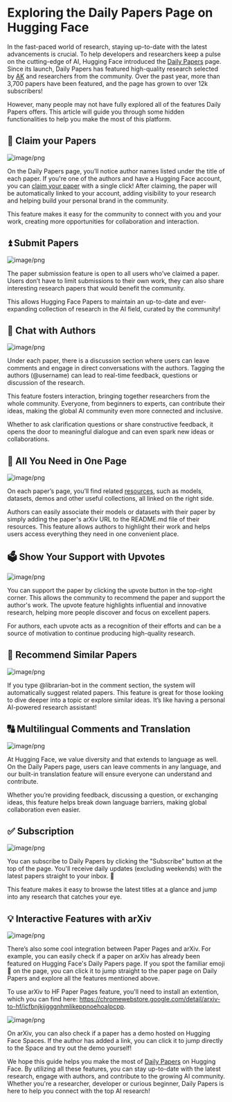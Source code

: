 # Exploring the Daily Papers Page on Hugging Face 

In the fast-paced world of research, staying up-to-date with the latest advancements is crucial. To help developers and researchers keep a pulse on the cutting-edge of AI, Hugging Face introduced the [Daily Papers](https://huggingface.co/papers) page. Since its launch, Daily Papers has featured high-quality research selected by [AK](https://huggingface.co/akhaliq) and researchers from the community. Over the past year, more than 3,700 papers have been featured, and the page has grown to over 12k subscribers! 

However, many people may not have fully explored all of the features Daily Papers offers. This article will guide you through some hidden functionalities to help you make the most of this platform.

## 📑 Claim your Papers

![image/png](https://cdn-uploads.huggingface.co/production/uploads/63a369d98c0c89dcae3b8329/-SfUilxjvtiJHeic3DWhE.png)

On the Daily Papers page, you’ll notice author names listed under the title of each paper. If you're one of the authors and have a Hugging Face account, you can [claim your paper](https://huggingface.co/docs/hub/paper-pages#claiming-authorship-to-a-paper) with a single click! After claiming, the paper will be automatically linked to your account, adding visibility to your research and helping build your personal brand in the community. 

This feature makes it easy for the community to connect with you and your work, creating more opportunities for collaboration and interaction.

## ⏫ Submit Papers

![image/png](https://cdn-uploads.huggingface.co/production/uploads/63a369d98c0c89dcae3b8329/CB3cIPcOI0nERSHpvteVP.png)

The paper submission feature is open to all users who’ve claimed a paper. Users don’t have to limit submissions to their own work, they can also share interesting research papers that would benefit the community.

This allows Hugging Face Papers to maintain an up-to-date and ever-expanding collection of research in the AI field, curated by the community! 

## 💬 Chat with Authors

![image/png](https://cdn-uploads.huggingface.co/production/uploads/63a369d98c0c89dcae3b8329/0iop6EG5MeCriK92MBRLX.png)

Under each paper, there is a discussion section where users can leave comments and engage in direct conversations with the authors. Tagging the authors (@username) can lead to real-time feedback, questions or discussion of the research. 

This feature fosters interaction, bringing together researchers from the whole community. Everyone, from beginners to experts, can contribute their ideas, making the global AI community even more connected and inclusive.

Whether to ask clarification questions or share constructive feedback, it opens the door to meaningful dialogue and can even spark new ideas or collaborations.

## 🔗 All You Need in One Page

![image/png](https://cdn-uploads.huggingface.co/production/uploads/63a369d98c0c89dcae3b8329/flNjYihJjvWTB4q_hfbvl.png)

On each paper’s page, you’ll find related [resources](https://huggingface.co/docs/hub/paper-pages#linking-a-paper-to-a-model-dataset-or-space), such as models, datasets, demos and other useful collections, all linked on the right side.

Authors can easily associate their models or datasets with their paper by simply adding the paper's arXiv URL to the README.md file of their resources. This feature allows authors to highlight their work and helps users access everything they need in one convenient place. 

## 🗳 Show Your Support with Upvotes

![image/png](https://cdn-uploads.huggingface.co/production/uploads/63a369d98c0c89dcae3b8329/aHDhq4kfSxkUJUK9O6W_z.png)

You can support the paper by clicking the upvote button in the top-right corner. This allows the community to recommend the paper and support the author's work. The upvote feature highlights influential and innovative research, helping more people discover and focus on excellent papers.

For authors, each upvote acts as a recognition of their efforts and can be a source of motivation to continue producing high-quality research.

## 🙋 Recommend Similar Papers

![image/png](https://cdn-uploads.huggingface.co/production/uploads/63a369d98c0c89dcae3b8329/U1IwjaQJBOQ5rv32T8VTh.png)

If you type @librarian-bot in the comment section, the system will automatically suggest related papers. This feature is great for those looking to dive deeper into a topic or explore similar ideas. It’s like having a personal AI-powered research assistant! 

## 🔠 Multilingual Comments and Translation

![image/png](https://cdn-uploads.huggingface.co/production/uploads/63a369d98c0c89dcae3b8329/uNQLpYKV6bnYGJfFqPuZs.png)

At Hugging Face, we value diversity and that extends to language as well. On the Daily Papers page, users can leave comments in any language, and our built-in translation feature will ensure everyone can understand and contribute.
 
Whether you’re providing feedback, discussing a question, or exchanging ideas, this feature helps break down language barriers, making global collaboration even easier.

## ✅ Subscription

![image/png](https://cdn-uploads.huggingface.co/production/uploads/63a369d98c0c89dcae3b8329/nhmtanbDgQB51XCUryTbG.png)

You can subscribe to Daily Papers by clicking the "Subscribe" button at the top of the page. You'll receive daily updates (excluding weekends) with the latest papers straight to your inbox. 📩

This feature makes it easy to browse the latest titles at a glance and jump into any research that catches your eye. 

## 💡 Interactive Features with arXiv

![image/png](https://cdn-uploads.huggingface.co/production/uploads/63a369d98c0c89dcae3b8329/AOLHbUcjJbvTlRdOKFx4q.png)

There’s also some cool integration between Paper Pages and arXiv. For example, you can easily check if a paper on arXiv has already been featured on Hugging Face's Daily Papers page. If you spot the familiar emoji 🤗 on the page, you can click it to jump straight to the paper page on Daily Papers and explore all the features mentioned above. 

To use arXiv to HF Paper Pages feature, you'll need to install an extention, which you can find here: https://chromewebstore.google.com/detail/arxiv-to-hf/icfbnjkijgggnhmlikeppnoehoalpcpp.

![image/png](https://cdn-uploads.huggingface.co/production/uploads/63a369d98c0c89dcae3b8329/MvUS1d5t5ibM2TOKT8i-S.png)

On arXiv, you can also check if a paper has a demo hosted on Hugging Face Spaces. If the author has added a link, you can click it to jump directly to the Space and try out the demo yourself!

We hope this guide helps you make the most of [Daily Papers](https://huggingface.co/docs/hub/paper-pages) on Hugging Face. By utilizing all these features, you can stay up-to-date with the latest research, engage with authors, and contribute to the growing AI community. Whether you're a researcher, developer or curious beginner, Daily Papers is here to help you connect with the top AI research!
